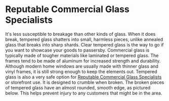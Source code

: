 # Reputable Commercial Glass Specialists
It's less susceptible to breakage than other kinds of glass. When it does break, tempered glass shatters into small, harmless pieces, unlike annealed glass that breaks into sharp shards. Clear tempered glass is the way to go if you want to showcase your goods to passersby. Commercial glass is typically made of tougher materials like laminated or tempered glass. The frames tend to be made of aluminum for increased strength and durability. Although modern home windows are usually made with thinner glass and vinyl frames, it is still strong enough to keep the elements out. Tempered glass is also a very safe option for [Reputable Commercial Glass Specialists](https://www.houstonseaofglass.com) or storefront use. It is designed to crumble when broken. The broken pieces of tempered glass have an almost rounded, smooth edge, as pictured below. This helps prevent injury to any customers that might be in the area. 
